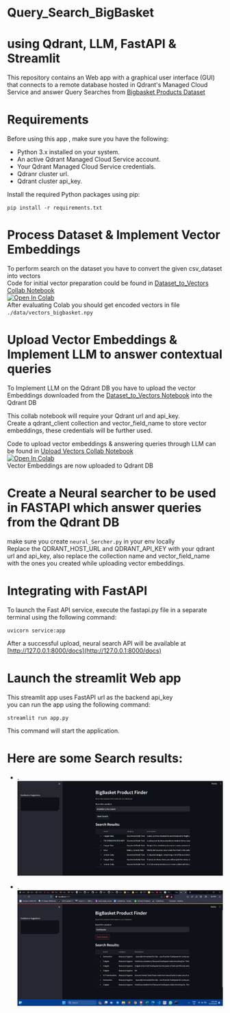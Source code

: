 # Query_Search_BigBasket
# using Qdrant, LLM, FastAPI & Streamlit
This repository contains an Web app with a graphical user interface (GUI) that connects to a remote database hosted in Qdrant's Managed Cloud Service and answer Query Searches from [Bigbasket Products Dataset](https://chaabiv2.s3.ap-south-1.amazonaws.com/hiring/bigBasketProducts.csv) 

# Requirements
Before using this app , make sure you have the following:

* Python 3.x installed on your system.
* An active Qdrant Managed Cloud Service account.
* Your Qdrant Managed Cloud Service credentials.
* Qdranr cluster url.
* Qdrant cluster api_key.
  
Install the required Python packages using pip:  
```
pip install -r requirements.txt  
```
# Process Dataset & Implement Vector Embeddings
To perform search on the dataset you have to convert the given csv_dataset into vectors  
Code for initial vector preparation could be found in [Dataset_to_Vectors Collab Notebook](https://colab.research.google.com/drive/1Q2SPPmwlWGvq_VXBK0XSQqgFCza-Ulxq)  
[![Open In Colab](https://colab.research.google.com/assets/colab-badge.svg)](https://colab.research.google.com/drive/1Q2SPPmwlWGvq_VXBK0XSQqgFCza-Ulxq)  
After evaluating Colab you should get  encoded vectors in file ``` ./data/vectors_bigbasket.npy ``` 

# Upload Vector Embeddings & Implement LLM to answer contextual queries 
To Implement LLM on the Qdrant DB you have to upload the vector Embeddings downloaded from the [Dataset_to_Vectors Notebook](https://colab.research.google.com/drive/1Q2SPPmwlWGvq_VXBK0XSQqgFCza-Ulxq) into the Qdrant DB    

This collab notebook will require your Qdrant url and api_key.  
Create a qdrant_client collection and vector_field_name to store vector embeddings, these credentials will be further used.  

Code to upload vector embeddings & answering queries through LLM can be found in [Upload Vectors Collab Notebook](https://colab.research.google.com/drive/1dvZ7N8OtfN_gBZYDKPvTiG5sfLO4Y-eo)  
[![Open In Colab](https://colab.research.google.com/assets/colab-badge.svg)](https://colab.research.google.com/drive/1dvZ7N8OtfN_gBZYDKPvTiG5sfLO4Y-eo)  
Vector Embeddings are now uploaded to Qdrant DB   

# Create a Neural searcher to be used in FASTAPI which answer queries from the Qdrant DB  
make sure you create ```neural_Sercher.py``` in your env locally   
Replace the QDRANT_HOST_URL and QDRANT_API_KEY with your qdrant url and api_key, also replace the collection name and vector_field_name with the ones you created while uploading vector embeddings.

# Integrating with FastAPI   
To launch the Fast API service, execute the fastapi.py file in a separate terminal using the following command:  
```
uvicorn service:app 
```
After a successful upload, neural search API will be available at  [http://127.0.0.1:8000/docs](http://127.0.0.1:8000/docs)  

# Launch the streamlit Web app  
This streamlit app uses FastAPI url as the backend api_key  
you can run the app using the following command:  
```
streamlit run app.py
```
This command will start the application.

  
# Here are some Search results:
* .
 ![Strawberry Ice Cream](Data/strawberry_ice_cream.png)

* .
 ![toothpaste](Data/toothpaste.png)
